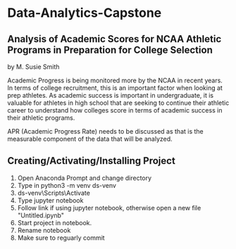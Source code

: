 # Data-Analytics-Capstone

## Analysis of Academic Scores for NCAA Athletic Programs in Preparation for College Selection
by M. Susie Smith

Academic Progress is being monitored more by the NCAA in recent years. In terms of college recruitment, this is an important factor when looking at prep athletes. As academic success is important in undergraduate, it is valuable for athletes in high school that are seeking to continue their athletic career to understand how colleges score in terms of academic success in their athletic programs. 

APR (Academic Progress Rate) needs to be discussed as that is the measurable component of the data that will be analyzed. 


## Creating/Activating/Installing Project
1. Open Anaconda Prompt and change directory
2. Type in python3 -m venv ds-venv
3. ds-venv\Scripts\Activate
4. Type jupyter notebook
5. Follow link if using jupyter notebook, otherwise open a new file "Untitled.ipynb"
6. Start project in notebook. 
7. Rename notebook
8. Make sure to reguarly commit
